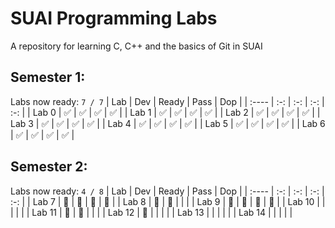 # SUAI Programming Labs

A repository for learning C, C++ and the basics of Git in SUAI

## Semester 1:
Labs now ready: `7 / 7`
| Lab   | Dev | Ready | Pass | Dop |
| :---- | :-: | :-: | :-: | :-: |
| Lab 0 | ✅ | ✅ | ✅ | ✅ |
| Lab 1 | ✅ | ✅ | ✅ | ✅ |
| Lab 2 | ✅ | ✅ | ✅ | ✅ |
| Lab 3 | ✅ | ✅ | ✅ | ✅ |
| Lab 4 | ✅ | ✅ | ✅ | ✅ |
| Lab 5 | ✅ | ✅ | ✅ | ✅ |
| Lab 6 | ✅ | ✅ | ✅ | ✅ |

## Semester 2:
Labs now ready: `4 / 8`
| Lab   | Dev | Ready | Pass | Dop |
| :---- | :-: | :-: | :-: | :-: |
| Lab 7 | 🔷 | 🔷 | 🔷 | 🔶 |
| Lab 8 | 🔷 | 🔷 |  |  |
| Lab 9 | 🔷 | 🔷 | 🔷 | 🔶 |
| Lab 10 |  |  |  |  |
| Lab 11 | 🔷 | 🔷 |  |  |
| Lab 12 | 🔷 |  |  |  |
| Lab 13 |  |  |  |  |
| Lab 14 |  |  |  |  |
